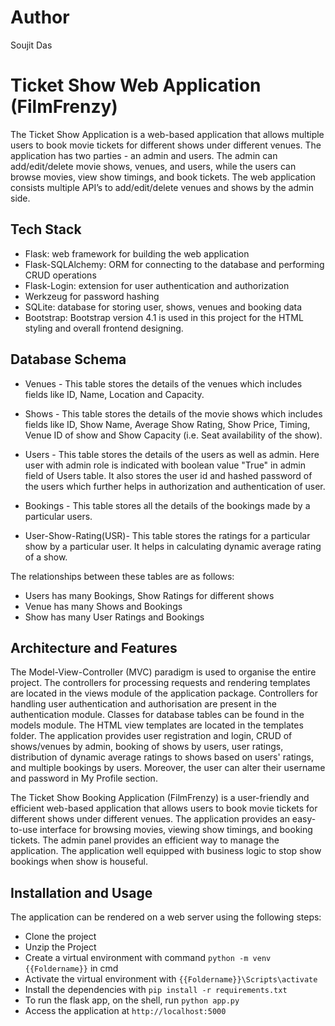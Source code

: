 # Author
Soujit Das

# Ticket Show Web Application (FilmFrenzy)

The Ticket Show Application is a web-based application that allows multiple users to book movie tickets for different shows under different venues. The application has two parties - an admin and users. The admin can add/edit/delete movie shows, venues, and users, while the users can browse movies, view show timings, and book tickets. The web application consists multiple API’s to add/edit/delete venues and shows by the admin side.


## Tech Stack

- Flask: web framework for building the web application
- Flask-SQLAlchemy: ORM for connecting to the database and performing CRUD operations
- Flask-Login: extension for user authentication and authorization
- Werkzeug for password hashing
- SQLite: database for storing user, shows, venues and booking data
- Bootstrap: Bootstrap version 4.1 is used in this project for the HTML styling and overall frontend designing. 


## Database Schema
- Venues - This table stores the details of the venues which includes fields like ID, Name, Location and Capacity.



- Shows - This table stores the details of the movie shows which includes fields like ID, Show Name, Average Show Rating, Show Price, Timing, Venue ID of show and Show Capacity (i.e. Seat availability of the show).



- Users - This table stores the details of the users as well as admin. Here user with admin role is indicated with boolean value "True" in admin field of Users table. It also stores the user id and hashed password of the users which further helps in authorization and authentication of user.



- Bookings - This table stores all the details of the bookings made by a particular users.


- User-Show-Rating(USR)- This table stores the ratings for a particular show by a particular user. It helps in calculating dynamic average rating of a show.



The relationships between these tables are as follows:

- Users has many Bookings, Show Ratings for different shows
- Venue has many Shows and Bookings
- Show has many User Ratings and Bookings













## Architecture and Features
The Model-View-Controller (MVC) paradigm is used to organise the entire project. The controllers for processing requests and rendering templates are located in the views module of the application package. Controllers for handling user authentication and authorisation are present in the authentication module. Classes for database tables can be found in the models module. The HTML view templates are located in the templates folder. The application provides user registration and login, CRUD of shows/venues by admin, booking of shows by users, user ratings, distribution of dynamic average ratings to shows based on users' ratings, and multiple bookings by users. Moreover, the user can alter their username and password in My Profile section.



The Ticket Show Booking Application (FilmFrenzy) is a user-friendly and efficient web-based application that allows users to book movie tickets for different shows under different venues. The application provides an easy-to-use interface for browsing movies, viewing show timings, and booking tickets. The admin panel provides an efficient way to manage the application. The application well equipped with business logic to stop show bookings when show is houseful.  


## Installation and Usage

The application can be rendered on a web server using the following steps:

- Clone the project
- Unzip the Project 
- Create a virtual environment with command `python -m venv {{Foldername}}` in cmd
- Activate the virtual environment with `{{Foldername}}\Scripts\activate`
- Install the dependencies with `pip install -r requirements.txt`
- To run the flask app, on the shell, run `python app.py`
- Access the application at `http://localhost:5000`
